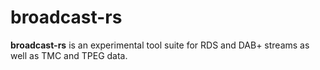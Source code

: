 # broadcast-rs

**broadcast-rs** is an experimental tool suite for RDS and DAB+ streams as well as TMC and TPEG data.
